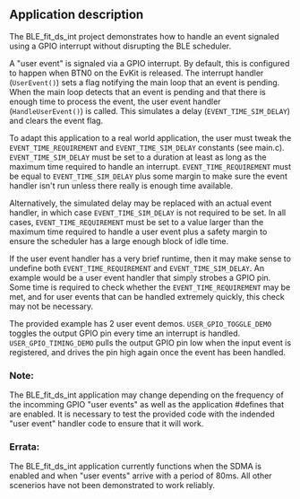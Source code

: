 ## Application description

The BLE\_fit\_ds\_int project demonstrates how to handle an event signaled using a GPIO interrupt without disrupting the BLE scheduler.

A "user event" is signaled via a GPIO interrupt. By default, this is configured to happen when BTN0 on the EvKit is released. The interrupt handler (`UserEvent()`) sets a flag notifying the main loop that an event is pending. When the main loop detects that an event is pending and that there is enough time to process the event, the user event handler (`HandleUserEvent()`) is called. This simulates a delay (`EVENT_TIME_SIM_DELAY`) and clears the event flag.

To adapt this application to a real world application, the user must tweak the `EVENT_TIME_REQUIREMENT` and `EVENT_TIME_SIM_DELAY` constants (see main.c).  `EVENT_TIME_SIM_DELAY` must be set to a duration at least as long as the maximum time required to handle an interrupt. `EVENT_TIME_REQUIREMENT` must be equal to `EVENT_TIME_SIM_DELAY` plus some margin to make sure the event handler isn't run unless there really is enough time available.

Alternatively, the simulated delay may be replaced with an actual event handler, in which case `EVENT_TIME_SIM_DELAY` is not required to be set. In all cases, `EVENT_TIME_REQUIREMENT` must be set to a value larger than the maximum time required to handle a user event plus a safety margin to ensure the scheduler has a large enough block of idle time.

If the user event handler has a very brief runtime, then it may make sense to undefine both `EVENT_TIME_REQUIREMENT` and `EVENT_TIME_SIM_DELAY`. An example would be a user event handler that simply strobes a GPIO pin. Some time is required to check whether the `EVENT_TIME_REQUIREMENT` may be met, and for user events that can be handled extremely quickly, this check may not be necessary.

The provided example has 2 user event demos. `USER_GPIO_TOGGLE_DEMO` toggles the output GPIO pin every time an interrupt is handled. `USER_GPIO_TIMING_DEMO` pulls the output GPIO pin low when the input event is registered, and drives the pin high again once the event has been handled.

### Note:

The BLE\_fit\_ds\_int application may change depending on the frequency of the incomming GPIO "user events" as well as the application \#defines that are enabled. It is necessary to test the provided code with the indended "user event" handler code to ensure that it will work.

### Errata:

The BLE\_fit\_ds\_int application currently functions when the SDMA is enabled and when "user events" arrive with a period of 80ms. All other scenerios have not been demonstrated to work reliably.

